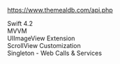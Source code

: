 https://www.themealdb.com/api.php  

Swift 4.2  
MVVM  
UIImageView Extension  
ScrollView Customization  
Singleton - Web Calls & Services  
